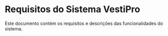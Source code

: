 # Requisitos do Sistema VestiPro

Este documento contém os requisitos e descrições das funcionalidades do sistema.

